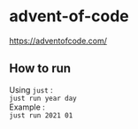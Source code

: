# advent-of-code

https://adventofcode.com/

## How to run 
Using `just` :  
`just run year day`  
Example :  
`just run 2021 01`  
